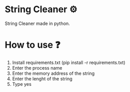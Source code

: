 # String Cleaner ⚙️
String Cleaner made in python. 

# How to use ❓
1. Install requirements.txt (pip install -r requirements.txt)
2. Enter the process name
3. Enter the memory address of the string
4. Enter the lenght of the string
5. Type yes
